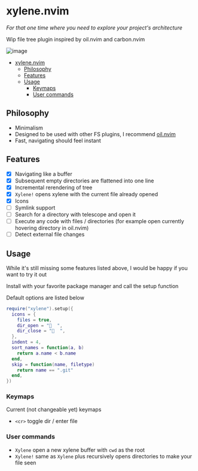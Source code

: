 # xylene.nvim

*For that one time where you need to explore your project's architecture*

Wip file tree plugin inspired by oil.nvim and carbon.nvim

![image](https://github.com/user-attachments/assets/8a51422d-f508-46fb-9831-f1cfc3c72b21)

<!--toc:start-->
- [xylene.nvim](#xylenenvim)
  - [Philosophy](#philosophy)
  - [Features](#features)
  - [Usage](#usage)
    - [Keymaps](#keymaps)
    - [User commands](#user-commands)
<!--toc:end-->

## Philosophy

- Minimalism
- Designed to be used with other FS plugins, I recommend [oil.nvim](https://github.com/stevearc/oil.nvim)
- Fast, navigating should feel instant


## Features
- [x] Navigating like a buffer
- [x] Subsequent empty directories are flattened into one line
- [x] Incremental rerendering of tree
- [x] `Xylene!` opens xylene with the current file already opened
- [x] Icons
- [ ] Symlink support
- [ ] Search for a directory with telescope and open it
- [ ] Execute any code with files / directories (for example open currently hovering directory in oil.nvim)
- [ ] Detect external file changes

## Usage

While it's still missing some features listed above, I would be happy if you want to
try it out

Install with your favorite package manager and call the setup function

Default options are listed below

```lua
require("xylene").setup({
  icons = {
    files = true,
    dir_open = "  ",
    dir_close = "  ",
  },
  indent = 4,
  sort_names = function(a, b)
    return a.name < b.name
  end,
  skip = function(name, filetype)
    return name == ".git"
  end,
})
```

### Keymaps

Current (not changeable yet) keymaps

- `<cr>` toggle dir / enter file

### User commands

- `Xylene` open a new xylene buffer with `cwd` as the root
- `Xylene!` same as `Xylene` plus recursively opens directories to make your file seen
